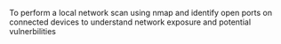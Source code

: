To perform a local network scan using nmap and identify open ports on connected devices to understand network exposure and potential vulnerbilities

